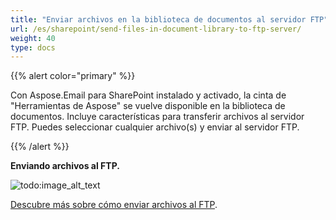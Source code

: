 ```yaml
---
title: "Enviar archivos en la biblioteca de documentos al servidor FTP"
url: /es/sharepoint/send-files-in-document-library-to-ftp-server/
weight: 40
type: docs
---
```



{{% alert color="primary" %}} 

Con Aspose.Email para SharePoint instalado y activado, la cinta de "Herramientas de Aspose" se vuelve disponible en la biblioteca de documentos. Incluye características para transferir archivos al servidor FTP. Puedes seleccionar cualquier archivo(s) y enviar al servidor FTP. 

{{% /alert %}} 

**Enviando archivos al FTP.** 

![todo:image_alt_text](send-files-in-document-library-to-ftp-server_1.png)


[Descubre más sobre cómo enviar archivos al FTP](/email/sharepoint/send-selected-files-to-ftp-server/).
